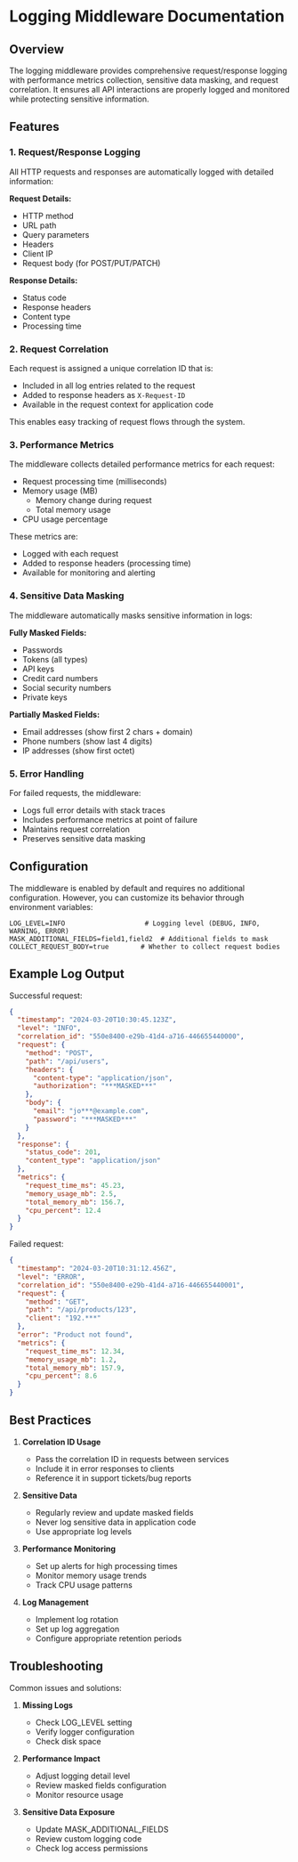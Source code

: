 # Logging Middleware Documentation

## Overview

The logging middleware provides comprehensive request/response logging with performance metrics collection, sensitive data masking, and request correlation. It ensures all API interactions are properly logged and monitored while protecting sensitive information.

## Features

### 1. Request/Response Logging

All HTTP requests and responses are automatically logged with detailed information:

**Request Details:**
- HTTP method
- URL path
- Query parameters
- Headers
- Client IP
- Request body (for POST/PUT/PATCH)

**Response Details:**
- Status code
- Response headers
- Content type
- Processing time

### 2. Request Correlation

Each request is assigned a unique correlation ID that is:
- Included in all log entries related to the request
- Added to response headers as `X-Request-ID`
- Available in the request context for application code

This enables easy tracking of request flows through the system.

### 3. Performance Metrics

The middleware collects detailed performance metrics for each request:

- Request processing time (milliseconds)
- Memory usage (MB)
  - Memory change during request
  - Total memory usage
- CPU usage percentage

These metrics are:
- Logged with each request
- Added to response headers (processing time)
- Available for monitoring and alerting

### 4. Sensitive Data Masking

The middleware automatically masks sensitive information in logs:

**Fully Masked Fields:**
- Passwords
- Tokens (all types)
- API keys
- Credit card numbers
- Social security numbers
- Private keys

**Partially Masked Fields:**
- Email addresses (show first 2 chars + domain)
- Phone numbers (show last 4 digits)
- IP addresses (show first octet)

### 5. Error Handling

For failed requests, the middleware:
- Logs full error details with stack traces
- Includes performance metrics at point of failure
- Maintains request correlation
- Preserves sensitive data masking

## Configuration

The middleware is enabled by default and requires no additional configuration. However, you can customize its behavior through environment variables:

```env
LOG_LEVEL=INFO                    # Logging level (DEBUG, INFO, WARNING, ERROR)
MASK_ADDITIONAL_FIELDS=field1,field2  # Additional fields to mask
COLLECT_REQUEST_BODY=true        # Whether to collect request bodies
```

## Example Log Output

Successful request:
```json
{
  "timestamp": "2024-03-20T10:30:45.123Z",
  "level": "INFO",
  "correlation_id": "550e8400-e29b-41d4-a716-446655440000",
  "request": {
    "method": "POST",
    "path": "/api/users",
    "headers": {
      "content-type": "application/json",
      "authorization": "***MASKED***"
    },
    "body": {
      "email": "jo***@example.com",
      "password": "***MASKED***"
    }
  },
  "response": {
    "status_code": 201,
    "content_type": "application/json"
  },
  "metrics": {
    "request_time_ms": 45.23,
    "memory_usage_mb": 2.5,
    "total_memory_mb": 156.7,
    "cpu_percent": 12.4
  }
}
```

Failed request:
```json
{
  "timestamp": "2024-03-20T10:31:12.456Z",
  "level": "ERROR",
  "correlation_id": "550e8400-e29b-41d4-a716-446655440001",
  "request": {
    "method": "GET",
    "path": "/api/products/123",
    "client": "192.***"
  },
  "error": "Product not found",
  "metrics": {
    "request_time_ms": 12.34,
    "memory_usage_mb": 1.2,
    "total_memory_mb": 157.9,
    "cpu_percent": 8.6
  }
}
```

## Best Practices

1. **Correlation ID Usage**
   - Pass the correlation ID in requests between services
   - Include it in error responses to clients
   - Reference it in support tickets/bug reports

2. **Sensitive Data**
   - Regularly review and update masked fields
   - Never log sensitive data in application code
   - Use appropriate log levels

3. **Performance Monitoring**
   - Set up alerts for high processing times
   - Monitor memory usage trends
   - Track CPU usage patterns

4. **Log Management**
   - Implement log rotation
   - Set up log aggregation
   - Configure appropriate retention periods

## Troubleshooting

Common issues and solutions:

1. **Missing Logs**
   - Check LOG_LEVEL setting
   - Verify logger configuration
   - Check disk space

2. **Performance Impact**
   - Adjust logging detail level
   - Review masked fields configuration
   - Monitor resource usage

3. **Sensitive Data Exposure**
   - Update MASK_ADDITIONAL_FIELDS
   - Review custom logging code
   - Check log access permissions

